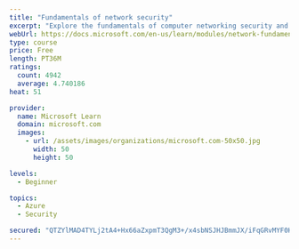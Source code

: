 ```yaml
---
title: "Fundamentals of network security"
excerpt: "Explore the fundamentals of computer networking security and monitoring."
webUrl: https://docs.microsoft.com/en-us/learn/modules/network-fundamentals-2/
type: course
price: Free
length: PT36M
ratings:
  count: 4942
  average: 4.740186
heat: 51

provider:
  name: Microsoft Learn
  domain: microsoft.com
  images:
    - url: /assets/images/organizations/microsoft.com-50x50.jpg
      width: 50
      height: 50

levels:
  - Beginner

topics:
  - Azure
  - Security

secured: "QTZYlMAD4TYLj2tA4+Hx66aZxpmT3QgM3+/x4sbNSJHJBmmJX/iFqGRvMYF0HCIkUxEht9ezUN413opCiAZBV7B1sH5bLCkMZW9m7iTbEOCDTC/A8CtzsTSHZOhQzZsiyvnf27MZLoyJ0PxGuaWFT3C/woRGyUGh5lZ5hXBw50E1KqH1epzQSlfHqfB9epvdLYc0RlQZBclzn1trC/Vi/z+AUOdnePGAOeQ9O6ZJbJIwdXjNzzsZxjTVg6Uv7sVkUhMjLX03I6EXSeQTuBnd+pyqiCloLAlHLNXugZ99piDmY6Slg7u9x3Esb0XIfXGldzMyhnzdB/Ldvf1lMBnmvaQgbJEtZ98V/371epcV/6vyw8J1cy0Ow9ERQwc7s+GZhBJ5grKJlGWjhhk7wEMYKW+U8enumyotkAqPfO/kXUk=;EWIyrEpNCkWni1bzUxR4kw=="
---
```



